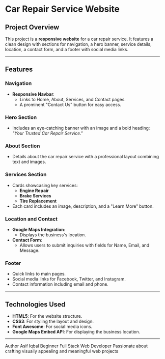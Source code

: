 # Car Repair Service Website

## Project Overview

This project is a **responsive website** for a car repair service. It features a clean design with sections for navigation, a hero banner, service details, location, a contact form, and a footer with social media links.

---

## Features

### Navigation

- **Responsive Navbar**:
  - Links to Home, About, Services, and Contact pages.
  - A prominent "Contact Us" button for easy access.

### Hero Section

- Includes an eye-catching banner with an image and a bold heading: _"Your Trusted Car Repair Service."_

### About Section

- Details about the car repair service with a professional layout combining text and images.

### Services Section

- Cards showcasing key services:
  - **Engine Repair**
  - **Brake Services**
  - **Tire Replacement**
- Each card includes an image, description, and a "Learn More" button.

### Location and Contact

- **Google Maps Integration**:
  - Displays the business's location.
- **Contact Form**:
  - Allows users to submit inquiries with fields for Name, Email, and Message.

### Footer

- Quick links to main pages.
- Social media links for Facebook, Twitter, and Instagram.
- Contact information including email and phone.

---

## Technologies Used

- **HTML5**: For the website structure.
- **CSS3**: For styling the layout and design.
- **Font Awesome**: For social media icons.
- **Google Maps Embed API**: For displaying the business location.

---

Author
Asif Iqbal
Beginner Full Stack Web Developer
Passionate about crafting visually appealing and meaningful web projects
